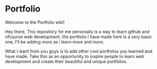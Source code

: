 # Portfolio

Welcome to the Portfolio wiki!

Hey there, This repository for me personally is a way to learn github and ofcourse web development, the portfolio I have made here is a very basic one, I'll be adding more as i learn more and more.

What I want from you guys is to add other cool portfolios you learned and have made. Take this as an opportunity to inspire people to learn web development and create their beautiful and unique portfolios.
